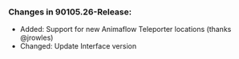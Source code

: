### Changes in 90105.26-Release:

- Added: Support for new Animaflow Teleporter locations (thanks @jrowles)
- Changed: Update Interface version

